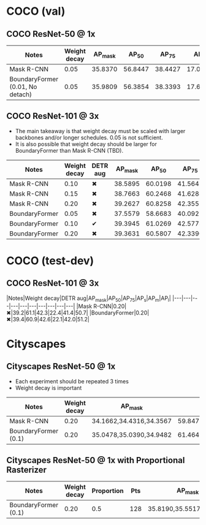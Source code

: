 # COCO (val)

## COCO ResNet-50 @ 1x

|Notes|Weight decay|AP<sub>mask</sub>|AP<sub>50</sub>|AP<sub>75</sub>|AP<sub>s</sub>|AP<sub>m</sub>|AP<sub>l</sub>|AP<sub>bbox</sub>|
|---|---|---|---|---|---|---|---|---|
|Mask R-CNN|0.05|35.8370|56.8447|38.4427|17.0811|38.2020|51.7407|38.7646|
|BoundaryFormer (0.01, No detach)|0.05|35.9809|56.3854|38.3393|17.6114|38.3080|52.6425|38.5038|


## COCO ResNet-101 @ 3x

* The main takeaway is that weight decay must be scaled with larger
  backbones and/or longer schedules. 0.05 is not sufficient.
* It is also possible that weight decay should be larger for
  BoundaryFormer than Mask R-CNN (TBD).

|Notes|Weight decay|DETR aug|AP<sub>mask</sub>|AP<sub>50</sub>|AP<sub>75</sub>|AP<sub>s</sub>|AP<sub>m</sub>|AP<sub>l</sub>|AP<sub>bbox</sub>|
|---|---|---|---|---|---|---|---|---|---|
|Mask R-CNN|0.10|✖|38.5895|60.0198|41.5645|19.2262|40.9211|55.7962|42.3495|
|Mask R-CNN|0.15|✖|38.7663|60.2468|41.6288|19.1839|41.3015|55.6481|42.5476|
|Mask R-CNN|0.20|✖|39.2627|60.8258|42.3553|19.5025|41.7188|55.9546|43.1227|
|BoundaryFormer|0.05|✖|37.5579|58.6683|40.0921|18.8434|39.4459|54.3999|40.8340|
|BoundaryFormer|0.10|✔|39.3945|61.0269|42.5773|19.5278|41.8965|56.9687|43.1426|
|BoundaryFormer|0.20|✖|39.3631|60.5807|42.3390|19.1427|41.8537|57.3476|42.9176|

# COCO (test-dev)

## COCO ResNet-101 @ 3x

|Notes|Weight decay|DETR aug|AP<sub>mask</sub>|AP<sub>50</sub>|AP<sub>75</sub>|AP<sub>s</sub>|AP<sub>m</sub>|AP<sub>l</sub>|
|---|---|---|---|---|---|---|---|---|---|
|Mask R-CNN|0.20|✖|39.2|61.1|42.3|22.4|41.4|50.7|
|BoundaryFormer|0.20|✖|39.4|60.9|42.6|22.1|42.0|51.2|

# Cityscapes

## Cityscapes ResNet-50 @ 1x

* Each experiment should be repeated 3 times
* Weight decay is important

|Notes|Weight decay|AP<sub>mask</sub>|AP<sub>50</sub>|
|---|---|---|---|
|Mask R-CNN|0.20|34.1662,34.4316,34.3567|59.8479,60.4224,61.1025|
|BoundaryFormer (0.1)|0.20|35.0478,35.0390,34.9482|61.4642,61.0663,61.5829|

## Cityscapes ResNet-50 @ 1x with Proportional Rasterizer

|Notes|Weight decay|Proportion|Pts|AP<sub>mask</sub>|AP<sub>50</sub>|
|---|---|---|---|---|---|
|BoundaryFormer (0.1)|0.20|0.5|128|35.8190,35.5517,35.3873|61.7378,61.2544,60.8059|
